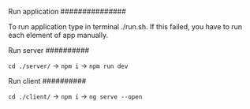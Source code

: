 Run application
###############

To run application type in terminal ./run.sh. If this failed, you have to run each element of app manually.

Run server
##########

`cd ./server/` -> `npm i` -> `npm run dev`

Run client
##########

`cd ./client/` -> `npm i` -> `ng serve --open`
